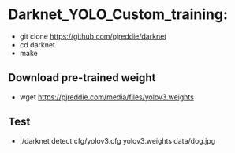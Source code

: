 # Darknet_YOLO_Custom_training:
- git clone https://github.com/pjreddie/darknet
- cd darknet
- make
## Download pre-trained weight
- wget https://pjreddie.com/media/files/yolov3.weights
## Test
- ./darknet detect cfg/yolov3.cfg yolov3.weights data/dog.jpg
